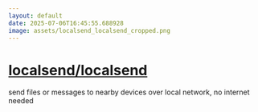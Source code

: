 ```yaml
---
layout: default
date: 2025-07-06T16:45:55.688928
image: assets/localsend_localsend_cropped.png
---
```


# [localsend/localsend](https://github.com/localsend/localsend)

send files or messages to nearby devices over local network, no internet needed

